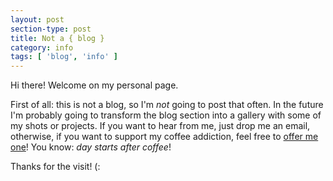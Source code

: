 ```yaml
---
layout: post
section-type: post
title: Not a { blog }
category: info
tags: [ 'blog', 'info' ]
---
```


Hi there! Welcome on my personal page.

First of all: this is not a blog, so I'm *not* going to post that often. 
In the future I'm probably going to transform the blog section into a gallery with some of my shots or projects.
If you want to hear from me, just drop me an email, otherwise, if you want to support my coffee addiction, feel free to [offer me one](https://ko-fi.com/A720Q4)! 
You know: *day starts after coffee*!

Thanks for the visit! (: 
